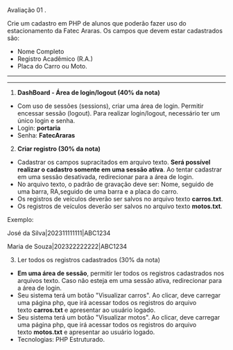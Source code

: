 Avaliação 01 .

Crie um cadastro em PHP de alunos que poderão fazer uso do estacionamento da Fatec Araras. Os campos que devem estar cadastrados são:

- Nome Completo
- Registro Acadêmico (R.A.)
- Placa do Carro ou Moto.

---

---

1. **DashBoard - Área de login/logout (40% da nota)**
- Com uso de sessões (sessions), criar uma área de login. Permitir encessar sessão (logout). Para realizar login/logout, necessário ter um único login e senha.
- Login: **portaria**
- Senha: **FatecAraras**


2. **Criar registro (30% da nota)**
- Cadastrar os campos supracitados em arquivo texto. **Será possível realizar o cadastro somente em uma sessão ativa**. Ao tentar cadastrar em uma sessão desativada, redirecionar para a área de login.
- No arquivo texto, o padrão de gravação deve ser: Nome, seguido de uma barra, RA,seguido de uma barra e a placa do carro.
- Os registros de veículos deverão ser salvos no arquivo texto **carros.txt**.
- Os registros de veículos deverão ser salvos no arquivo texto **motos.txt**.

Exemplo:

José da Silva|202311111111|ABC1234

Maria de Souza|202322222222|ABC1234

3. Ler todos os registros cadastrados (30% da nota)
- **Em uma área de sessão**, permitir ler todos os registros cadastrados nos arquivos texto. Caso não esteja em uma sessão ativa, redirecionar para a área de login.
- Seu sistema terá um botão "Visualizar carros". Ao clicar, deve carregar uma página php, que irá acessar todos os registros do arquivo texto **carros.txt** e apresentar ao usuário logado.
- Seu sistema terá um botão "Visualizar motos". Ao clicar, deve carregar uma página php, que irá acessar todos os registros do arquivo texto **motos.txt** e apresentar ao usuário logado.
- Tecnologias: PHP Estruturado.
